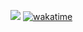 
<!-- - 👋 Hi, I’m @kkk-petrov
- 👀 I’m interested in ...
- 🌱 I’m currently learning ...
- 💞️ I’m looking to collaborate on ...
- 📫 How to reach me ...
 -->

![](https://img.shields.io/static/v1?label=&message=TypeScript&color=grey&style=flat&logo=typescript) [![wakatime](https://wakatime.com/badge/user/2c23a4bd-db65-472a-b556-f2962f0d4406.svg?style=flat)](https://wakatime.com/@2c23a4bd-db65-472a-b556-f2962f0d4406) 

<!--
![](https://img.shields.io/static/v1?label=&message=Go&color=grey&style=flat&logo=go)
-->
